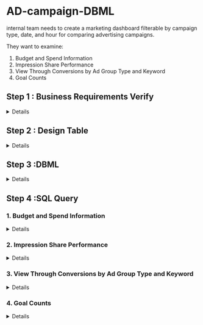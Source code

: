 # AD-campaign-DBML
internal team needs to create a marketing dashboard filterable by campaign type, date, and hour for comparing advertising campaigns.

They want to examine:
1. Budget and Spend Information
2. Impression Share Performance
3. View Through Conversions by Ad Group Type and Keyword
4. Goal Counts

## Step 1 : Business Requirements Verify 
 <details>
  
 (1) The team needs to compare advertising campaigns.   -> List campaigns type down   
 (2) They want to filter data by campaign type, date, and hour. -> time duration filter not only 'Date', but also 'Hour'     
 (3) Budget and Spend Information ->  Budget allocated to which campaign, actual spending number & currency type    
 (4) Impression Share Performance->  Impression share, absolute top impression share, impressions received, and eligible impressions.   
 (5) View Through Conversions: Breakdown by ad group and keyword.   
 (6) Goal Counts: Number of goals completed.     
 
### Key Filters for Analysis:

#### (1) Campaign Type: 
Different types of campaigns （high level strategy) 
#### (2) Date: 
Specific dates or date ranges.
#### (3) Hour: 
Breakdown by time of day (e.g., hour granularity).
#### (4) AD Group Detail 
types about AD groups(e.g., Search, Display, Video)
#### (5) Goal Counts: 
Number of goals completed.
</details>

## Step 2 : Design Table
 <details>
  
Based on the input above, tables design idea  will be 
### Fact1 : Fact tables about Budget & Spend of which compaign 
budget, spend , currency , campaign ID, time (foreign key to Dat tables & hour table)   
### Fact2 : Impression Share Performance of which compaign 
ID(foreign key connecting to campaign & date & hour tables), Impression share, Absolute top impression share, Impressions received, Eligible impressions    
### Fact3 : View Through Conversions of which compaign ,keywords    
ID(foreign key connecting to campaign & date & hour tables) View through conversions, tracked by ad group and keyword.  
### Fact4 : Goal Counts of which compaign 
ID(foreign key connecting to campaign & date & hour tables) , counts   

Description tables (dimension Tables) will be 
### Dim1 : Campaigns 
ID, Campaign name, Campaign type (e.g., Search, Display, Social Media), Campaign status (active, paused, etc.)Start and end dates
### Dim2: Ad group name
ID, Campaign ID (foreign key linking to Campaigns)  AD group name, Ad group status  

### Dim3: Keywords  
ID, Key word description, Keyword status, Ad group ID   
### Dim4: Date:
ID,Full date ,Year, Quarter ,Month ,Week   
#### Dim5: Hour:  
ID , Hour (0–23)  
</details>


## Step 3 :DBML 
<details>   
 
 ```sql

Table campaigns_dim {
    id int [primary key] 
    name varchar
    type varchar 
    status varchar
    start_date date
    end_date date
}

Table ad_groups_dim {
    id int [primary key]
    campaign_id int [ref: > campaigns_dim.id]
    name varchar
    status varchar
}

Table keywords_dim {
    id int [primary key]
    ad_group_id int [ref: > ad_groups_dim.id]
    keyword varchar
    keyword_status varchar
}

Table date_dim {
    id int [primary key]
    full_date date
    year int
    quarter int
    month int
    week int
}

Table hour_dim {
    id int [primary key]
    hour int 
}

Table fact_budget_spend {
    campaign_id int [ref: > campaigns_dim.id]
    date_id int [ref: > date_dim.id]
    hour_id int [ref: > hour_dim.id]
    budget decimal
    spend decimal
    currency varchar
}

Table fact_impression_share {
    campaign_id int [ref: > campaigns_dim.id]
    ad_group_id int [ref: > ad_groups_dim.id]
    date_id int [ref: > date_dim.id]
    hour_id int [ref: > hour_dim.id]
    impression_share decimal
    absolute_top_impression_share decimal
    impressions_received int
    eligible_impressions int
}

Table fact_view_through_conversions {
    campaign_id int [ref: > campaigns_dim.id]
    ad_group_id int [ref: > ad_groups_dim.id]
    keyword_id int [ref: > keywords_dim.id]
    date_id int [ref: > date_dim.id]
    hour_id int [ref: > hour_dim.id]
    view_through_conversions int
}

Table fact_goal_counts {
    campaign_id int [ref: > campaigns_dim.id]
    date_id int [ref: > date_dim.id]
    hour_id int [ref: > hour_dim.id]
    goals_count int
}

 ```

</details>

## Step 4 :SQL Query

 
### 1. Budget and Spend Information
 <details>
  
 ```sql
SELECT 
    c.name AS campaign_name,
    c.type AS campaign_type,
    d.full_date,
    h.hour,
    fbs.budget,
    fbs.spend,
    fbs.month_to_date_spend
FROM fact_budget_spend fbs
JOIN campaigns c ON fbs.campaign_id = c.id
JOIN date_dim d ON fbs.date_id = d.id
JOIN hour_dim h ON fbs.hour_id = h.id
WHERE c.type = 'Search' --  filter
AND d.full_date BETWEEN '2024-10-01' AND '2024-10-19' -- filter
AND h.hour BETWEEN 9 AND 18 -- filter

 ```

</details>



### 2. Impression Share Performance
 <details>
  
 ```sql
SELECT 
    c.name AS campaign_name,
    ag.name AS ad_group_name,
    d.full_date,
    h.hour,
    fis.impression_share,
    fis.absolute_top_impression_share,
    fis.impressions_received,
    fis.eligible_impressions
FROM fact_impression_share fis
JOIN campaigns c ON fis.campaign_id = c.id
JOIN ad_groups ag ON fis.ad_group_id = ag.id
JOIN date_dim d ON fis.date_id = d.id
JOIN hour_dim h ON fis.hour_id = h.id
WHERE c.type = 'Display' -- filter
AND d.full_date = '2024-10-18' -- filter


 ```

</details>

### 3. View Through Conversions by Ad Group Type and Keyword
 <details>
  
 ```sql

SELECT 
    c.name AS campaign_name,
    ag.name AS ad_group_name,
    k.keyword,
    k.match_type,
    d.full_date,
    h.hour,
    fvtc.view_through_conversions
FROM fact_view_through_conversions fvtc
JOIN campaigns c ON fvtc.campaign_id = c.id
JOIN ad_groups ag ON fvtc.ad_group_id = ag.id
JOIN keywords k ON fvtc.keyword_id = k.id
JOIN date_dim d ON fvtc.date_id = d.id
JOIN hour_dim h ON fvtc.hour_id = h.id
WHERE c.type = 'Social Media'  -- filter
AND ag.bid_strategy_type = 'Maximize Clicks'  -- filter

 ```
</details>



### 4. Goal Counts
 <details>
  
 ```sql

SELECT 
    c.name AS campaign_name,
    d.full_date,
    h.hour,
    fgc.goals_count
FROM fact_goal_counts fgc
JOIN campaigns c ON fgc.campaign_id = c.id
JOIN date_dim d ON fgc.date_id = d.id
JOIN hour_dim h ON fgc.hour_id = h.id
WHERE c.type = 'Search' -- filter
AND d.full_date BETWEEN '2024-10-01' AND '2024-10-19' -- filter

 ```
</details>
